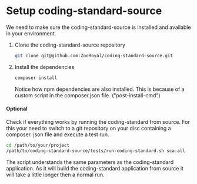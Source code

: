 # Setup coding-standard-source

We need to make sure the coding-standard-source is installed and available
in your environment.

1) Clone the coding-standard-source repository
    ```bash
    git clone git@github.com:ZooRoyal/coding-standard-source.git
    ```
2) Install the dependencies
    ```bash
    composer install
    ```
   Notice how npm dependencies are also installed. This is because of a
   custom script in the composer.json file. ("post-install-cmd")

#### Optional

Check if everything works by running the coding-standard from source. For
this your need to switch to a git repository on your disc containing a composer.
json file and execute a test run.

```bash
cd /path/to/your/project
/path/to/coding-standard-source/tests/run-coding-standard.sh sca:all
```
The script understands the same parameters as the coding-standard
application. As it will build the coding-standard application from source it
will take a little longer then a normal run.
